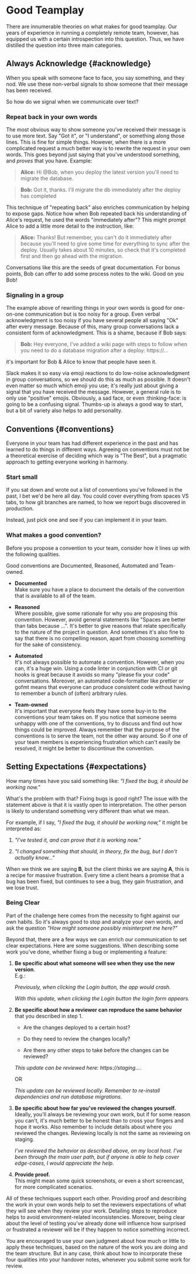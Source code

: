 # Good Teamplay

There are innumerable theories on what makes for good teamplay. Our years of experience in running a completely remote team, however, has equipped us with a certain introspection into this question. Thus, we have distilled the question into three main categories.

## Always Acknowledge {#acknowledge}

When you speak with someone face to face, you say something, and they nod. We use these non-verbal signals to show someone that their message has been received.

So how do we signal when we communicate over text?

### Repeat back in your own words

The most obvious way to show someone you've received their message is to use more text. Say "Got it", or "I understand", or something along those lines. This is fine for simple things. However, when there is a more complicated request a much better way is to rewrite the request in your own words.  This goes beyond just saying that you've understood something, and *proves* that you have. Example:

> **Alice:** Hi @Bob, when you deploy the latest version you'll need to migrate the database.

> **Bob:** Got it, thanks. I'll migrate the db immediately after the deploy has completed

This technique of "repeating back" also enriches communication by helping to expose gaps. Notice how when Bob repeated back his understanding of Alice's request, he used the words "immediately after"? This might prompt Alice to add a little more detail to the instruction, like:

> **Alice:** Thanks! But remember, you can't do it immediately after because you'll need to give some time for everything to sync after the deploy. Usually takes about 10 minutes, so check that it's completed first and then go ahead with the migration.

Conversations like this are the seeds of great documentation. For bonus points, Bob can offer to add some process notes to the wiki. Good on you Bob!

### Signaling in a group

The example above of rewriting things in your own words is good for one-on-one communication but is too noisy for a group. Even verbal acknowledgment is too noisy if you have several people all saying "Ok" after every message. Because of this, many group conversations lack a consistent form of acknowledgment. This is a shame, because if Bob says:

> **Bob:** Hey everyone, I've added a wiki page with steps to follow when you need to do a database migration after a deploy: https://...

it's important for Bob & Alice to know that people have seen it.

Slack makes it so easy via emoji reactions to do low-noise acknowledgment in group conversations, so we should do this as much as possible. It doesn't even matter so much which emoji you use; it's really just about giving a signal that you have received the message. However, a general rule is to only use "positive" emojis. Obviously, a sad face, or even :thinking-face: is going to be a confusing signal. Thumbs-up is always a good way to start, but a bit of variety also helps to add personality.

## Conventions {#conventions}

Everyone in your team has had different experience in the past and has learned to do things in different ways.  Agreeing on conventions must not be a theoretical exercise of deciding which way is "The Best", but a pragmatic approach to getting everyone working in harmony.

### Start small

If you sat down and wrote out a list of conventions you've followed in the past, I bet we'd be here all day. You could cover everything from spaces VS tabs, to how git branches are named, to how we report bugs discovered in production.

Instead, just pick one and see if you can implement it in your team.

### What makes a good convention?

Before you propose a convention to your team, consider how it lines up with the following qualities.

Good conventions are Documented, Reasoned, Automated and Team-owned.

* **Documented**  
  Make sure you have a place to document the details of the convention that is available to all of the team.


* **Reasoned**  
  Where possible, give some rationale for why you are proposing this convention. However, avoid general statements like "Spaces are better than tabs because …". It's better to give reasons that relate specifically to the nature of the project in question.  And sometimes it's also fine to say that there is no compelling reason, apart from choosing something for the sake of consistency.


* **Automated**  
   It's not always possible to automate a convention. However, when you can, it's a huge win. Using a code linter in conjunction with CI or git hooks is great because it avoids so many "please fix your code" conversations.  Moreover, an automated code-formatter like prettier or gofmt means that everyone can produce consistent code without having to remember a bunch of (often) arbitrary rules.


* **Team-owned**  
  It's important that everyone feels they have some buy-in to the conventions your team takes on.  If you notice that someone seems unhappy with one of the conventions, try to discuss and find out how things could be improved. Always remember that the purpose of the conventions is to serve the team, not the other way around. So if one of your team members is experiencing frustration which can't easily be resolved, it might be better to discontinue the convention.

## Setting Expectations {#expectations}

How many times have you said something like: _"I fixed the bug, it should be working now."_

What's the problem with that? Fixing bugs is good right? The issue with the statement above is that it is vastly open to interpretation. The other person is likely to understand something very different than what we mean.

For example, if I say, _"I fixed the bug, it should be working now,"_ it might be interpreted as:

1. _"I've tested it, and can prove that it is working now."_

1. _"I changed something that should, in theory, fix the bug, but I don't actually know..."_

When we think we are saying **B**, but the client thinks we are saying **A**, this is a recipe for massive frustration.  Every time a client hears a promise that a bug has been fixed, but continues to see a bug, they gain frustration, and we lose trust.

### Being Clear

Part of the challenge here comes from the necessity to fight against our own habits. So it's always good to stop and analyze your own words, and ask the question *"How might someone possibly misinterpret me here?"*

Beyond that, there are a few ways we can enrich our communication to set clear expectations.  Here are some suggestions.  When describing some work you've done, whether fixing a bug or implementing a feature:

1. **Be specific about what someone will see when they use the new version**.  
  E.g.:

    *Previously, when clicking the Login button, the app would crash.*

    *With this update, when clicking the Login button the login form appears.*

1. **Be specific about how a reviewer can reproduce the same behavior** that you described in step 1.  

    * Are the changes deployed to a certain host?

    * Do they need to review the changes locally?

    * Are there any other steps to take before the changes can be reviewed?

    *This update can be reviewed here: https://staging…*.

    OR

    *This update can be reviewed locally. Remember to re-install dependencies and run database migrations.*

1. **Be specific about how far you've reviewed the changes yourself.**  
   Ideally, you'll always be reviewing your own work, but if for some reason you can't, it's much better to be honest than to cross your fingers and hope it works. Also remember to include details about where you reviewed the changes. Reviewing locally is not the same as reviewing on staging.

    *I've reviewed the behavior as described above, on my local host.  I've been through the main user path, but if anyone is able to help cover edge-cases, I would appreciate the help.*

1. **Provide proof.**  
  This might mean some quick screenshots, or even a short screencast, for more complicated scenarios.

All of these techniques support each other. Providing proof and describing the work in your own words help to set the reviewers expectations of what they will see when they review your work. Detailing steps to reproduce helps to avoid environment-related inconsistencies. Moreover, being clear about the level of testing you've already done will influence how surprised or frustrated a reviewer will be if they happen to notice something incorrect.

You are encouraged to use your own judgment about how much or little to apply these techniques, based on the nature of the work you are doing and the team structure.  But in any case, think about how to incorporate these four qualities into your handover notes, whenever you submit some work for review.
